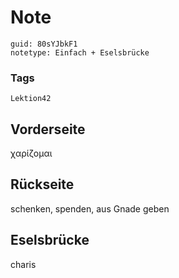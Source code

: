 # Note
```
guid: 80sYJbkF1
notetype: Einfach + Eselsbrücke
```

### Tags
```
Lektion42
```

## Vorderseite
χαρίζομαι

## Rückseite
schenken, spenden, aus Gnade geben

## Eselsbrücke
charis
